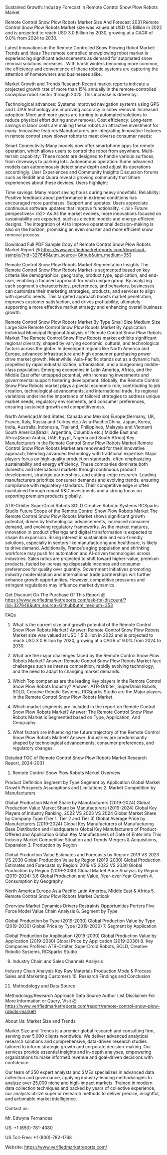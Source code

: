 Sustained Growth: Industry Forecast in Remote Control Snow Plow Robots Market


Remote Control Snow Plow Robots Market Size And Forecast 2031
Remote Control Snow Plow Robots Market size was valued at USD 1.5 Billion in 2022 and is projected to reach USD 3.0 Billion by 2030, growing at a CAGR of 9.0% from 2024 to 2030.

Latest Innovations in the Remote Controlled Snow Plowing Robot Market: Trends and Ideas
The remote controlled snowplowing robot market is experiencing significant advancements as demand for automated snow removal solutions increases . With harsh winters becoming more common, the efficiency and convenience of these robotic systems are capturing the attention of homeowners and businesses alike.

Market Growth and Trends
Research Recent market reports indicate a projected growth rate of more than 15% annually in the remote-controlled snowplow robot sector through 2025. This increase is driven by:

Technological advances: Systems Improved navigation systems using GPS and LiDAR technology are improving accuracy in snow removal.
Increased adoption: More and more users are turning to automated solutions to reduce physical effort during snow removal.
Cost efficiency: Long-term savings in labor costs are making these robots an attractive investment for many.
Innovative features
Manufacturers are integrating Innovative features in remote control snow blower robots to meet diverse consumer needs:

Smart Connectivity:Many models now offer smartphone apps for remote operation, which allows users to control the robot from anywhere.
Multi-terrain capability: These robots are designed to handle various surfaces, from driveways to parking lots.
Autonomous operation: Some advanced models can autonomously detect snow depth and adjust its operations accordingly.
User Experiences and Community Insights
Discussion forums such as Reddit and Quora reveal a growing community that Share experiences about these devices. Users highlight:

Time savings: Many report saving hours during heavy snowfalls.
Reliability: Positive feedback about performance in extreme conditions has encouraged more purchases.
Support and updates: Users appreciate continuous software updates that improve functionality.
< /ul>
Future perspectives< /h2>
As As the market evolves, more innovations focused on sustainability are expected, such as electric models and energy-efficient designs. The integration of AI to improve operational decision-making is also on the horizon, promising an even smarter and more efficient snow removal process.

Download Full PDF Sample Copy of Remote Control Snow Plow Robots Market Report @ https://www.verifiedmarketreports.com/download-sample/?rid=327646&utm_source=Github&utm_medium=353

Remote Control Snow Plow Robots Market Segmentation Insights
The Remote Control Snow Plow Robots Market is segmented based on key criteria like demographics, geography, product type, application, and end-user, enabling a focused approach for each unique group. By analyzing each segment's characteristics, preferences, and behaviors, businesses can customize their marketing strategies, products, and services to align with specific needs. This targeted approach boosts market penetration, improves customer satisfaction, and drives profitability, ultimately supporting a more effective market strategy and enhancing overall business growth.

Remote Control Snow Plow Robots Market By Type
Small Size
Medium Size
Large Size
Remote Control Snow Plow Robots Market By Application
Individual
Municipal
Regional Analysis of Remote Control Snow Plow Robots Market
The Remote Control Snow Plow Robots market exhibits significant regional diversity, shaped by varying economic, cultural, and technological factors across the globe. In developed regions like North America and Europe, advanced infrastructure and high consumer purchasing power drive market growth. Meanwhile, Asia-Pacific stands out as a dynamic hub, propelled by rapid industrialization, urbanization, and a burgeoning middle-class population. Emerging economies in Latin America, Africa, and the Middle East offer untapped potential, with increasing investments and governmental support fostering development. Globally, the Remote Control Snow Plow Robots market plays a pivotal economic role, contributing to job creation, technological advancements, and international trade. Its regional variations underline the importance of tailored strategies to address unique market needs, regulatory environments, and consumer preferences, ensuring sustained growth and competitiveness.

North America(United States, Canada and Mexico)
Europe(Germany, UK, France, Italy, Russia and Turkey etc.)
Asia-Pacific(China, Japan, Korea, India, Australia, Indonesia, Thailand, Philippines, Malaysia and Vietnam)
South America(Brazil, Argentina, Columbia etc.)
Middle East and Africa(Saudi Arabia, UAE, Egypt, Nigeria and South Africa)
Key Manufacturers in the Remote Control Snow Plow Robots Market
Remote Control Snow Plow Robots Market are renowned for their innovative approach, blending advanced technology with traditional expertise. Major players focus on high-quality production standards, often emphasizing sustainability and energy efficiency. These companies dominate both domestic and international markets through continuous product development, strategic partnerships, and cutting-edge research. Leading manufacturers prioritize consumer demands and evolving trends, ensuring compliance with regulatory standards. Their competitive edge is often maintained through robust R&D investments and a strong focus on exporting premium products globally.

ATR-Orbiter
SuperDroid Robots
SOLD
Creative Robotic Systems
RCSparks Studio
Future Scope of the Remote Control Snow Plow Robots Market
The Remote Control Snow Plow Robots Market shows significant growth potential, driven by technological advancements, increased consumer demand, and evolving regulatory frameworks. As the market matures, innovation in product offerings and digital transformation is expected to shape its expansion. Rising interest in sustainable and eco-friendly solutions, especially in sectors like manufacturing and healthcare, is likely to drive demand. Additionally, France’s aging population and shrinking workforce may push for automation and AI-driven technologies across industries. Sales ratios are projected to shift toward higher-value, premium products, fueled by increasing disposable incomes and consumer preferences for quality over quantity. Government initiatives promoting industry modernization and international trade partnerships will further enhance growth opportunities. However, competitive pressures and stringent regulations may influence market dynamics.

Get Discount On The Purchase Of This Report @ https://www.verifiedmarketreports.com/ask-for-discount/?rid=327646&utm_source=Github&utm_medium=353

FAQs
1. What is the current size and growth potential of the Remote Control Snow Plow Robots Market?
Answer: Remote Control Snow Plow Robots Market size was valued at USD 1.5 Billion in 2022 and is projected to reach USD 3.0 Billion by 2030, growing at a CAGR of 9.0% from 2024 to 2030.

2. What are the major challenges faced by the Remote Control Snow Plow Robots Market?
Answer: Remote Control Snow Plow Robots Market face challenges such as intense competition, rapidly evolving technology, and the need to adapt to changing market demands.

3. Which Top companies are the leading Key players in the Remote Control Snow Plow Robots Industry?
Answer: ATR-Orbiter, SuperDroid Robots, SOLD, Creative Robotic Systems, RCSparks Studio are the Major players in the Remote Control Snow Plow Robots Market.

4. Which market segments are included in the report on Remote Control Snow Plow Robots Market?
Answer: The Remote Control Snow Plow Robots Market is Segmented based on Type, Application, And Geography.

5. What factors are influencing the future trajectory of the Remote Control Snow Plow Robots Market?
Answer: Industries are predominantly shaped by technological advancements, consumer preferences, and regulatory changes.

Detailed TOC of Remote Control Snow Plow Robots Market Research Report, 2024-2031
1. Remote Control Snow Plow Robots Market Overview

Product Definition
Segment by Type
Segment by Application
Global Market Growth Prospects
Assumptions and Limitations
2. Market Competition by Manufacturers

Global Production Market Share by Manufacturers (2019-2024)
Global Production Value Market Share by Manufacturers (2019-2024)
Global Key Players of Industry Ranking, 2022 VS 2023 VS 2024
Global Market Share by Company Type (Tier 1, Tier 2 and Tier 3)
Global Average Price by Manufacturers (2019-2024)
Global Key Manufacturers of Manufacturing Base Distribution and Headquarters
Global Key Manufacturers of Product Offered and Application
Global Key Manufacturers of Date of Enter into This Industry
Market Competitive Situation and Trends
Mergers & Acquisitions, Expansion
3. Production by Region

Global Production Value Estimates and Forecasts by Region: 2019 VS 2023 VS 2030
Global Production Value by Region (2019-2030)
Global Production Estimates and Forecasts by Region: 2019 VS 2023 VS 2030
Global Production by Region (2019-2030)
Global Market Price Analysis by Region (2019-2024) 3.6 Global Production and Value, Year-over-Year Growth
4. Consumption by Geography

North America
Europe
Asia Pacific
Latin America, Middle East & Africa
5. Remote Control Snow Plow Robots Market Outlook

Overview
Market Dynamics
Drivers
Restraints
Opportunities
Porters Five Force Model
Value Chain Analysis 
6. Segment by Type

Global Production by Type (2019-2030)
Global Production Value by Type (2019-2030)
Global Price by Type (2019-2030)
7. Segment by Application

Global Production by Application (2019-2030)
Global Production Value by Application (2019-2030)
Global Price by Application (2019-2030)
8. Key Companies Profiled: ATR-Orbiter, SuperDroid Robots, SOLD, Creative Robotic Systems, RCSparks Studio

9. Industry Chain and Sales Channels Analysis

Industry Chain Analysis
Key Raw Materials
Production Mode & Process
Sales and Marketing
Customers
10. Research Findings and Conclusion

11. Methodology and Data Source

Methodology/Research Approach
Data Source
Author List
Disclaimer
For More Information or Query, Visit @ https://www.verifiedmarketreports.com/report/remote-control-snow-plow-robots-market/

About Us: Market Size and Trends

Market Size and Trends is a premier global research and consulting firm, serving over 5,000 clients worldwide. We deliver advanced analytical research solutions and comprehensive, data-driven research studies tailored to inform strategic growth and corporate decision-making. Our services provide essential insights and in-depth analyses, empowering organizations to make informed revenue and goal-driven decisions with confidence.

Our team of 250 expert analysts and SMEs specializes in advanced data collection and governance, applying industry-leading methodologies to analyze over 25,000 niche and high-impact markets. Trained in modern data collection techniques and backed by years of collective experience, our analysts utilize superior research methods to deliver precise, insightful, and actionable market intelligence.

Contact us:

Mr. Edwyne Fernandes

US: +1 (650)-781-4080

US Toll-Free: +1 (800)-782-1768

Website: https://www.verifiedmarketreports.com/
